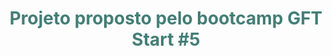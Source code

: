 <head>
    <style>
        h1{
            color: #437e76;
            text-align: center;
        }
    </style>
</head>
<body>
    <h1>Projeto proposto pelo bootcamp GFT Start #5</h1>
</body>